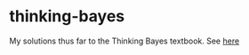 # thinking-bayes
My solutions thus far to the Thinking Bayes textbook. See [here](https://github.com/AllenDowney/ThinkBayes2)
